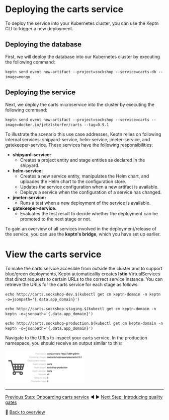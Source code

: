 # Deploying the carts service

To deploy the service into your Kubernetes cluster, you can use the Keptn CLI to trigger a new deployment. 

## Deploying the database

First, we will deploy the database into our Kubernetes cluster by executing the following command:

```console
keptn send event new-artifact --project=sockshop --service=carts-db --image=mongo
```

## Deploying the service

Next, we deploy the carts microservice into the cluster by executing the following command:


```console
keptn send event new-artifact --project=sockshop --service=carts --image=docker.io/jetzlstorfer/carts --tag=0.9.1
```

To illustrate the scenario this use case addresses, Keptn relies on following internal services: shipyard-service, helm-service, jmeter-service, and gatekeeper-service. These services have the following responsibilities:

  - **shipyard-service:** 
    - Creates a project entity and stage entities as declared in the shipyard.
  - **helm-service:** 
    - Creates a new service entity, manipulates the Helm chart, and uploades the Helm chart to the configuration store.
    - Updates the service configuration when a new artifact is available.
    - Deploys a service when the configuration of a service has changed.
  - **jmeter-service:**
    - Runs a test when a new deployment of the service is available.
  - **gatekeeper-service:**
    - Evaluates the test result to decide whether the deployment can be promoted to the next stage or not.

To gain an overview of all services involved in the deployment/release of the service, you can use the **keptn's bridge**, which you have set up earlier.

# View the carts service

To make the carts service accesible from outside the cluster and to support blue/green deployments, Keptn automaticalliy creates **Istio** VirtualServices that direct requests to certain URLs to the correct service instance. You can retrieve the URLs for the carts service for each stage as follows:

```console
echo http://carts.sockshop-dev.$(kubectl get cm keptn-domain -n keptn -o=jsonpath='{.data.app_domain}')
```

```console
echo http://carts.sockshop-staging.$(kubectl get cm keptn-domain -n keptn -o=jsonpath='{.data.app_domain}')
```

```console
echo http://carts.sockshop-production.$(kubectl get cm keptn-domain -n keptn -o=jsonpath='{.data.app_domain}')
```

Navigate to the URLs to inspect your carts service. In the production namespace, you should receive an output similar to this:

<img src="images/carts-production.png" width="50%"/>

---

[Previous Step: Onboarding carts service](../01_Onboarding_carts_service) :arrow_backward: :arrow_forward: [Next Step: Introducing quality gates](../03_Introducing_quality_gates)

:arrow_up_small: [Back to overview](../)